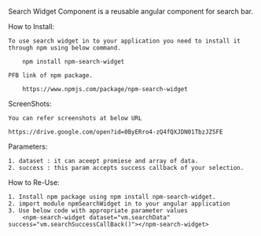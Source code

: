 Search Widget Component is a reusable angular component for search bar.

How to Install:

	To use search widget in to your application you need to install it through npm using below command.
	
		npm install npm-search-widget
		
	PFB link of npm package.
	
		https://www.npmjs.com/package/npm-search-widget
		
ScreenShots:

	You can refer screenshots at below URL
	
	https://drive.google.com/open?id=0ByERro4-zQ4fQXJDN01TbzJZSFE

Parameters:

	1. dataset : it can aceept promiese and array of data.
	2. success : this param accepts success callback of your selection.

How to Re-Use:

	1. Install npm package using npm install npm-search-widget.
	2. import module npmSearchWidget in to your angular application
	3. Use below code with appropriate parameter values
		<npm-search-widget dataset="vm.searchData" success="vm.searchSuccessCallBack()"></npm-search-widget>

	